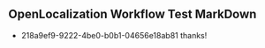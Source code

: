 ## OpenLocalization Workflow Test MarkDown
* 218a9ef9-9222-4be0-b0b1-04656e18ab81 thanks!

<!--HONumber=Jul16_HO2-->


